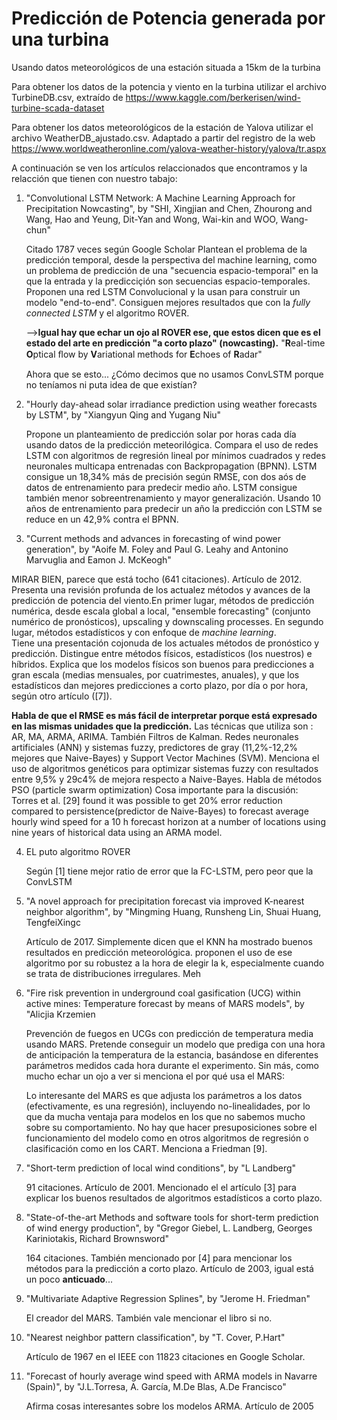# Predicción de Potencia generada por una turbina
Usando datos meteorológicos de una estación situada a 15km de la turbina

Para obtener los datos de la potencia y viento en la turbina utilizar el archivo TurbineDB.csv, extraído de https://www.kaggle.com/berkerisen/wind-turbine-scada-dataset

Para obtener los datos meteorológicos de la estación de Yalova utilizar el archivo WeatherDB_ajustado.csv. Adaptado a partir del registro de la web https://www.worldweatheronline.com/yalova-weather-history/yalova/tr.aspx

A continuación se ven los artículos relaccionados que encontramos y la relacción que tienen con nuestro tabajo:

1. "Convolutional LSTM Network: A Machine Learning Approach for Precipitation Nowcasting", by "SHI, Xingjian and Chen, Zhourong and Wang, Hao and Yeung, Dit-Yan and Wong, Wai-kin and WOO, Wang-chun"
    
    Citado 1787 veces según Google Scholar
    Plantean el problema de la predicción temporal, desde la perspectiva del machine learning, como un problema de predicción de una "secuencia espacio-temporal" en la que la entrada y la predicciçión son secuencias espacio-temporales.
    Proponen una red LSTM Convolucional y la usan para construir un modelo "end-to-end". Consiguen mejores resultados que con la *fully connected LSTM* y el algoritmo ROVER.
          
    -->**Igual hay que echar un ojo al ROVER ese, que estos dicen que es el estado del arte en predicción "a corto plazo" (nowcasting).**
    "**R**eal-time **O**ptical ﬂow by **V**ariational methods for **E**choes of **R**adar"
    
    Ahora que se esto... ¿Cómo decimos que no usamos ConvLSTM porque no teníamos ni puta idea de que existían?
    
2. "Hourly day-ahead solar irradiance prediction using weather forecasts by LSTM", by "Xiangyun Qing and Yugang Niu"

    Propone un planteamiento de predicción solar por horas cada día usando datos de la predicción meteorilógica.
    Compara el uso de redes LSTM con algoritmos de regresión lineal por mínimos cuadrados y redes neuronales multicapa entrenadas con Backpropagation (BPNN).
    LSTM consigue un 18,34% más de precisión según RMSE, con dos aós de datos de entrenamiento para predecir medio año. LSTM consigue también menor sobreentrenamiento y mayor generalización.
    Usando 10 años de entrenamiento para predecir un año la predicción con LSTM se reduce en un 42,9% contra el BPNN.
  
3. "Current methods and advances in forecasting of wind power generation", by "Aoife M. Foley and Paul G. Leahy and Antonino Marvuglia and Eamon J. McKeogh"
  
  MIRAR BIEN, parece que está tocho (641 citaciones). Artículo de 2012.
  Presenta una revisión profunda de los actualez métodos y avances de la predicción de potencia del viento.En primer lugar, métodos de predicción numérica, desde escala global a local, "ensemble forecasting" (conjunto numérico de pronósticos), upscaling y downscaling processes. En segundo lugar, métodos estadísticos y con enfoque de *machine learning*.  
  Tiene una presentación cojonuda de los actuales métodos de pronóstico y predicción. Distingue entre métodos físicos, estadísticos (los nuestros) e híbridos. Explica que los modelos físicos son buenos para predicciones a gran escala (medias mensuales, por cuatrimestes, anuales), y que los estadísticos dan mejores predicciones a corto plazo, por día o por hora, según otro artículo ([7]).
  
 **Habla de que el RMSE es más fácil de interpretar porque está expresado en las mismas unidades que la predicción.**
   Las técnicas que utiliza son :
   AR, MA, ARMA, ARIMA. También Filtros de Kalman. Redes neuronales artificiales (ANN) y sistemas fuzzy, predictores de gray (11,2%-12,2% mejores que Naive-Bayes) y Support Vector Machines (SVM). Menciona el uso de algoritmos genéticos para optimizar sistemas fuzzy con resultados entre 9,5% y 29c4% de mejora respecto a Naive-Bayes. Habla de métodos PSO (particle swarm optimization) 
   Cosa importante para la discusión: 
    Torres et al. [29] found it was possible to get 20% error reduction compared to persistence(predictor de Naive-Bayes) to forecast average hourly wind speed for a 10 h forecast horizon at a number of locations using nine years of historical data using an ARMA model.
    
    
4. EL puto algoritmo ROVER

    Según [1] tiene mejor ratio de error que la FC-LSTM, pero peor que la ConvLSTM
 
5. "A novel approach for precipitation forecast via improved K-nearest neighbor algorithm", by "Mingming Huang, Runsheng Lin, Shuai Huang, TengfeiXingc
    
    Artículo de 2017. Simplemente dicen que el KNN ha mostrado buenos resultados en predicción meteorológica. proponen el uso de ese algoritmo por su robustez a la hora de elegir la k, especialmente cuando se trata de distribuciones irregulares.
    Meh
    
6. "Fire risk prevention in underground coal gasification (UCG) within active mines: Temperature forecast by means of MARS models", by "Alicjia Krzemien

    Prevención de fuegos en UCGs con predicción de temperatura media usando MARS.
    Pretende conseguir un modelo que prediga con una hora de anticipación la temperatura de la estancia, basándose en diferentes parámetros medidos cada hora durante el experimento. Sin más, como mucho echar un ojo a ver si menciona el por qué usa el MARS:
    
    Lo interesante del MARS es que adjusta los parámetros a los datos (efectivamente, es una regresión), incluyendo no-linealidades, por lo que da mucha ventaja para modelos en los que no sabemos mucho sobre su comportamiento. No hay que hacer presuposiciones sobre el funcionamiento del modelo como en otros algoritmos de regresión o clasificación como en los CART. Menciona a Friedman [9].
    
 7. "Short-term prediction of local wind conditions", by "L Landberg"
    
    91 citaciones. Artículo de 2001. Mencionado el el artículo [3] para explicar los buenos resultados de algoritmos estadísticos a corto plazo.
   
 8. "State-of-the-art Methods and software tools for short-term prediction of wind energy production", by "Gregor Giebel, L. Landberg, Georges Kariniotakis, Richard Brownsword"
 
    164 citaciones. También mencionado por [4] para mencionar los métodos para la predicción a corto plazo. Artículo de 2003, igual está un poco **anticuado**...
    
 9. "Multivariate Adaptive Regression Splines", by "Jerome H. Friedman"
  
    El creador del MARS. También vale mencionar el libro si no.
    
10. "Nearest neighbor pattern classification", by "T. Cover, P.Hart"

    Artículo de 1967 en el IEEE con 11823 citaciones en Google Scholar.
    
29. "Forecast of hourly average wind speed with ARMA models in Navarre (Spain)", by "J.L.Torresa, A. García, M.De Blas, A.De Francisco"

    Afirma cosas interesantes sobre los modelos ARMA. Artículo de 2005
